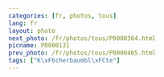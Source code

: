```yaml
---
categories: [fr, photos, tous]
lang: fr
layout: photo
next_photo: /fr/photos/tous/P0000364.html
picname: P0000131
prev_photo: /fr/photos/tous/P0000465.html
tags: ["K\xF6cherbaumbl\xFCte"]
---
```

